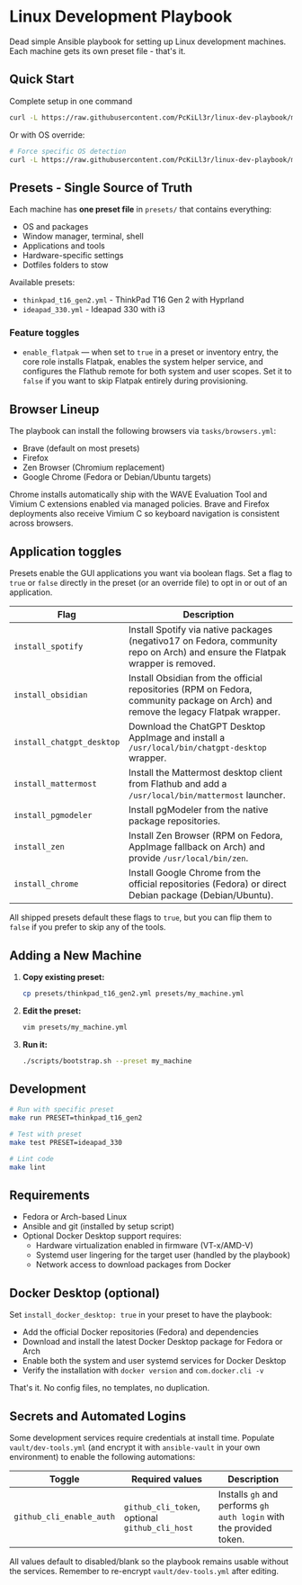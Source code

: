 # Linux Development Playbook

Dead simple Ansible playbook for setting up Linux development machines. Each machine gets its own preset file - that's it.

## Quick Start

<!-- 1. **Install prerequisites and clone:** -->
<!--    ```bash -->
<!--    curl -L https://raw.githubusercontent.com/PcKiLl3r/linux-dev-playbook/master/resources/setup.sh | bash -->
<!--    cd ~/personal/linux-dev-playbook -->
<!--    ``` -->
<!---->
<!-- 2. **Create vault password:** -->
<!--    ```bash -->
<!--    echo 'your-vault-password' > .ansible_vault_pass -->
<!--    chmod 600 .ansible_vault_pass -->
<!--    ``` -->
<!---->
<!-- 3. **Run with a preset:** -->
<!--    ```bash -->
<!--    ./scripts/bootstrap.sh --preset thinkpad_t16_gen2 -->
<!--    ``` -->

Complete setup in one command
```bash
curl -L https://raw.githubusercontent.com/PcKiLl3r/linux-dev-playbook/master/resources/setup.sh | bash -s -- --preset ideapad_330
```

Or with OS override:

```bash
# Force specific OS detection
curl -L https://raw.githubusercontent.com/PcKiLl3r/linux-dev-playbook/master/resources/setup.sh | OS_OVERRIDE=arch bash -s -- --preset ideapad_330
```

## Presets - Single Source of Truth

Each machine has **one preset file** in `presets/` that contains everything:
- OS and packages
- Window manager, terminal, shell
- Applications and tools
- Hardware-specific settings
- Dotfiles folders to stow

Available presets:
- `thinkpad_t16_gen2.yml` - ThinkPad T16 Gen 2 with Hyprland
- `ideapad_330.yml` - Ideapad 330 with i3

### Feature toggles

- `enable_flatpak` &mdash; when set to `true` in a preset or inventory entry, the core role installs Flatpak, enables the system helper service, and configures the Flathub remote for both system and user scopes. Set it to `false` if you want to skip Flatpak entirely during provisioning.

## Browser Lineup

The playbook can install the following browsers via `tasks/browsers.yml`:

- Brave (default on most presets)
- Firefox
- Zen Browser (Chromium replacement)
- Google Chrome (Fedora or Debian/Ubuntu targets)

Chrome installs automatically ship with the WAVE Evaluation Tool and Vimium C extensions enabled via managed policies. Brave and Firefox deployments also receive Vimium C so keyboard navigation is consistent across browsers.

## Application toggles

Presets enable the GUI applications you want via boolean flags. Set a flag to `true` or `false` directly in the preset (or an override file) to opt in or out of an application.

| Flag | Description |
| --- | --- |
| `install_spotify` | Install Spotify via native packages (negativo17 on Fedora, community repo on Arch) and ensure the Flatpak wrapper is removed. |
| `install_obsidian` | Install Obsidian from the official repositories (RPM on Fedora, community package on Arch) and remove the legacy Flatpak wrapper. |
| `install_chatgpt_desktop` | Download the ChatGPT Desktop AppImage and install a `/usr/local/bin/chatgpt-desktop` wrapper. |
| `install_mattermost` | Install the Mattermost desktop client from Flathub and add a `/usr/local/bin/mattermost` launcher. |
| `install_pgmodeler` | Install pgModeler from the native package repositories. |
| `install_zen` | Install Zen Browser (RPM on Fedora, AppImage fallback on Arch) and provide `/usr/local/bin/zen`. |
| `install_chrome` | Install Google Chrome from the official repositories (Fedora) or direct Debian package (Debian/Ubuntu). |

All shipped presets default these flags to `true`, but you can flip them to `false` if you prefer to skip any of the tools.

## Adding a New Machine

1. **Copy existing preset:**
   ```bash
   cp presets/thinkpad_t16_gen2.yml presets/my_machine.yml
   ```

2. **Edit the preset:**
   ```bash
   vim presets/my_machine.yml
   ```

3. **Run it:**
   ```bash
   ./scripts/bootstrap.sh --preset my_machine
   ```

## Development

```bash
# Run with specific preset
make run PRESET=thinkpad_t16_gen2

# Test with preset
make test PRESET=ideapad_330

# Lint code
make lint
```

## Requirements

- Fedora or Arch-based Linux
- Ansible and git (installed by setup script)
- Optional Docker Desktop support requires:
  - Hardware virtualization enabled in firmware (VT-x/AMD-V)
  - Systemd user lingering for the target user (handled by the playbook)
  - Network access to download packages from Docker

## Docker Desktop (optional)

Set `install_docker_desktop: true` in your preset to have the playbook:

- Add the official Docker repositories (Fedora) and dependencies
- Download and install the latest Docker Desktop package for Fedora or Arch
- Enable both the system and user systemd services for Docker Desktop
- Verify the installation with `docker version` and `com.docker.cli -v`

That's it. No config files, no templates, no duplication.

## Secrets and Automated Logins

Some development services require credentials at install time. Populate
`vault/dev-tools.yml` (and encrypt it with `ansible-vault` in your own
environment) to enable the following automations:

| Toggle | Required values | Description |
| --- | --- | --- |
| `github_cli_enable_auth` | `github_cli_token`, optional `github_cli_host` | Installs `gh` and performs `gh auth login` with the provided token. |

All values default to disabled/blank so the playbook remains usable without the
services. Remember to re-encrypt `vault/dev-tools.yml` after editing.
